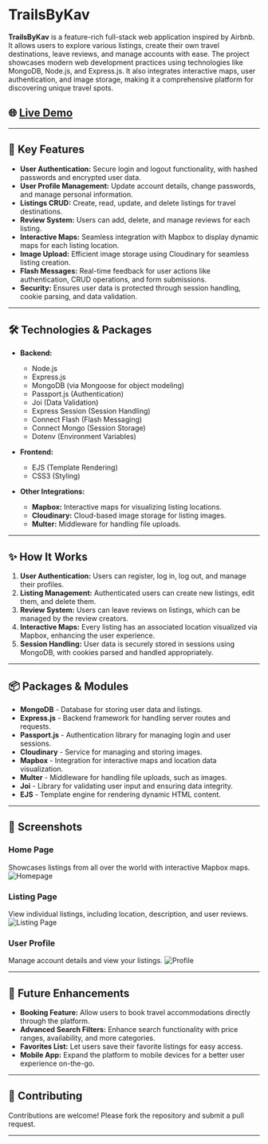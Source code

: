 # TrailsByKav

**TrailsByKav** is a feature-rich full-stack web application inspired by Airbnb. It allows users to explore various listings, create their own travel destinations, leave reviews, and manage accounts with ease. The project showcases modern web development practices using technologies like MongoDB, Node.js, and Express.js. It also integrates interactive maps, user authentication, and image storage, making it a comprehensive platform for discovering unique travel spots.

## 🌐 [Live Demo](https://trailsbykav.onrender.com/listing)

---

## 🚀 Key Features

- **User Authentication:** Secure login and logout functionality, with hashed passwords and encrypted user data.
- **User Profile Management:** Update account details, change passwords, and manage personal information.
- **Listings CRUD:** Create, read, update, and delete listings for travel destinations.
- **Review System:** Users can add, delete, and manage reviews for each listing.
- **Interactive Maps:** Seamless integration with Mapbox to display dynamic maps for each listing location.
- **Image Upload:** Efficient image storage using Cloudinary for seamless listing creation.
- **Flash Messages:** Real-time feedback for user actions like authentication, CRUD operations, and form submissions.
- **Security:** Ensures user data is protected through session handling, cookie parsing, and data validation.

---

## 🛠️ Technologies & Packages

- **Backend:**
  - Node.js
  - Express.js
  - MongoDB (via Mongoose for object modeling)
  - Passport.js (Authentication)
  - Joi (Data Validation)
  - Express Session (Session Handling)
  - Connect Flash (Flash Messaging)
  - Connect Mongo (Session Storage)
  - Dotenv (Environment Variables)
  
- **Frontend:**
  - EJS (Template Rendering)
  - CSS3 (Styling)

- **Other Integrations:**
  - **Mapbox:** Interactive maps for visualizing listing locations.
  - **Cloudinary:** Cloud-based image storage for listing images.
  - **Multer:** Middleware for handling file uploads.

---

## ✨ How It Works

1. **User Authentication:** Users can register, log in, log out, and manage their profiles.
2. **Listing Management:** Authenticated users can create new listings, edit them, and delete them.
3. **Review System:** Users can leave reviews on listings, which can be managed by the review creators.
4. **Interactive Maps:** Every listing has an associated location visualized via Mapbox, enhancing the user experience.
5. **Session Handling:** User data is securely stored in sessions using MongoDB, with cookies parsed and handled appropriately.

---

## 📦 Packages & Modules

- **MongoDB** - Database for storing user data and listings.
- **Express.js** - Backend framework for handling server routes and requests.
- **Passport.js** - Authentication library for managing login and user sessions.
- **Cloudinary** - Service for managing and storing images.
- **Mapbox** - Integration for interactive maps and location data visualization.
- **Multer** - Middleware for handling file uploads, such as images.
- **Joi** - Library for validating user input and ensuring data integrity.
- **EJS** - Template engine for rendering dynamic HTML content.

---

## 📸 Screenshots

### Home Page
Showcases listings from all over the world with interactive Mapbox maps.
![Homepage](https://via.placeholder.com/500)

### Listing Page
View individual listings, including location, description, and user reviews.
![Listing Page](https://via.placeholder.com/500)

### User Profile
Manage account details and view your listings.
![Profile](https://via.placeholder.com/500)

---

## 🚀 Future Enhancements

- **Booking Feature:** Allow users to book travel accommodations directly through the platform.
- **Advanced Search Filters:** Enhance search functionality with price ranges, availability, and more categories.
- **Favorites List:** Let users save their favorite listings for easy access.
- **Mobile App:** Expand the platform to mobile devices for a better user experience on-the-go.

---

## 🤝 Contributing

Contributions are welcome! Please fork the repository and submit a pull request.

---



